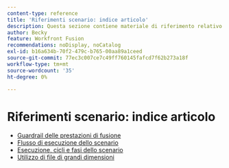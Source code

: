 ```yaml
---
content-type: reference
title: 'Riferimenti scenario: indice articolo'
description: Questa sezione contiene materiale di riferimento relativo agli scenari di Adobe Workfront Fusion.
author: Becky
feature: Workfront Fusion
recommendations: noDisplay, noCatalog
exl-id: b16a634b-70f2-479c-b765-00aa89a1ceed
source-git-commit: 77ec3c007ce7c49ff760145fafcd7f62b273a18f
workflow-type: tm+mt
source-wordcount: '35'
ht-degree: 0%

---
```


# Riferimenti scenario: indice articolo

* [Guardrail delle prestazioni di fusione](/help/workfront-fusion/references/scenarios/fusion-performance-guardrails.md)
* [Flusso di esecuzione dello scenario](/help/workfront-fusion/references/scenarios/scenario-execution-flow.md)
* [Esecuzione, cicli e fasi dello scenario](/help/workfront-fusion/references/scenarios/scenario-execution-cycles-phases.md)
* [Utilizzo di file di grandi dimensioni](/help/workfront-fusion/references/scenarios/fusion-large-files.md)

